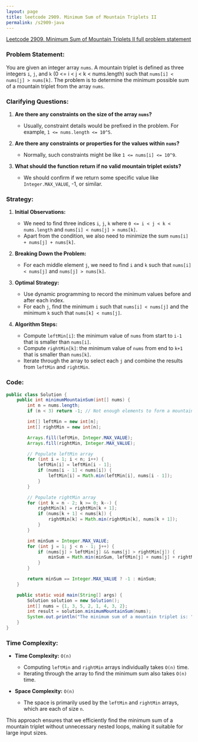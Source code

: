 ```yaml
---
layout: page
title: leetcode 2909. Minimum Sum of Mountain Triplets II
permalink: /s2909-java
---
```

[Leetcode 2909. Minimum Sum of Mountain Triplets II full problem statement](https://algoadvance.github.io/algoadvance/l2909)
### Problem Statement:

You are given an integer array `nums`. A mountain triplet is defined as three integers `i`, `j`, and `k` (0 <= i < j < k < nums.length) such that `nums[i] < nums[j] > nums[k]`. The problem is to determine the minimum possible sum of a mountain triplet from the array `nums`.

### Clarifying Questions:

1. **Are there any constraints on the size of the array `nums`?**
   - Usually, constraint details would be prefixed in the problem. For example, `1 <= nums.length <= 10^5`.

2. **Are there any constraints or properties for the values within `nums`?**
   - Normally, such constraints might be like `1 <= nums[i] <= 10^9`.

3. **What should the function return if no valid mountain triplet exists?**
   - We should confirm if we return some specific value like `Integer.MAX_VALUE`, -1, or similar.

### Strategy:

1. **Initial Observations:**
   - We need to find three indices `i`, `j`, `k` where `0 <= i < j < k < nums.length` and `nums[i] < nums[j] > nums[k]`.
   - Apart from the condition, we also need to minimize the sum `nums[i] + nums[j] + nums[k]`.

2. **Breaking Down the Problem:**
   - For each middle element `j`, we need to find `i` and `k` such that `nums[i] < nums[j]` and `nums[j] > nums[k]`.

3. **Optimal Strategy:**
   - Use dynamic programming to record the minimum values before and after each index.
   - For each `j`, find the minimum `i` such that `nums[i] < nums[j]` and the minimum `k` such that `nums[k] < nums[j]`.

4. **Algorithm Steps:**
   - Compute `leftMin[i]`: the minimum value of `nums` from start to `i-1` that is smaller than `nums[i]`.
   - Compute `rightMin[k]`: the minimum value of `nums` from end to `k+1` that is smaller than `nums[k]`.
   - Iterate through the array to select each `j` and combine the results from `leftMin` and `rightMin`.

### Code:

```java
public class Solution {
    public int minimumMountainSum(int[] nums) {
        int n = nums.length;
        if (n < 3) return -1; // Not enough elements to form a mountain triplet

        int[] leftMin = new int[n];
        int[] rightMin = new int[n];

        Arrays.fill(leftMin, Integer.MAX_VALUE);
        Arrays.fill(rightMin, Integer.MAX_VALUE);

        // Populate leftMin array
        for (int i = 1; i < n; i++) {
            leftMin[i] = leftMin[i - 1];
            if (nums[i - 1] < nums[i]) {
                leftMin[i] = Math.min(leftMin[i], nums[i - 1]);
            }
        }

        // Populate rightMin array
        for (int k = n - 2; k >= 0; k--) {
            rightMin[k] = rightMin[k + 1];
            if (nums[k + 1] < nums[k]) {
                rightMin[k] = Math.min(rightMin[k], nums[k + 1]);
            }
        }

        int minSum = Integer.MAX_VALUE;
        for (int j = 1; j < n - 1; j++) {
            if (nums[j] > leftMin[j] && nums[j] > rightMin[j]) {
                minSum = Math.min(minSum, leftMin[j] + nums[j] + rightMin[j]);
            }
        }

        return minSum == Integer.MAX_VALUE ? -1 : minSum;
    }

    public static void main(String[] args) {
        Solution solution = new Solution();
        int[] nums = {1, 3, 5, 2, 1, 4, 3, 2};
        int result = solution.minimumMountainSum(nums);
        System.out.println("The minimum sum of a mountain triplet is: " + result);
    }
}
```

### Time Complexity:

- **Time Complexity:** `O(n)`
  - Computing `leftMin` and `rightMin` arrays individually takes `O(n)` time.
  - Iterating through the array to find the minimum sum also takes `O(n)` time.
  
- **Space Complexity:** `O(n)`
  - The space is primarily used by the `leftMin` and `rightMin` arrays, which are each of size `n`.

This approach ensures that we efficiently find the minimum sum of a mountain triplet without unnecessary nested loops, making it suitable for large input sizes.
